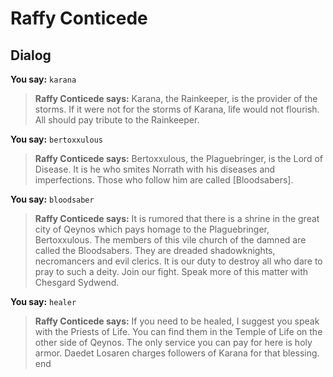 # Raffy Conticede


## Dialog

**You say:** `karana`



>**Raffy Conticede says:** Karana, the Rainkeeper, is the provider of the storms. If it were not for the storms of Karana, life would not flourish. All should pay tribute to the Rainkeeper.

**You say:** `bertoxxulous`



>**Raffy Conticede says:** Bertoxxulous, the Plaguebringer, is the Lord of Disease. It is he who smites Norrath with his diseases and imperfections. Those who follow him are called [Bloodsabers].

**You say:** `bloodsaber`



>**Raffy Conticede says:** It is rumored that there is a shrine in the great city of Qeynos which pays homage to the Plaguebringer, Bertoxxulous. The members of this vile church of the damned are called the Bloodsabers. They are dreaded shadowknights, necromancers and evil clerics. It is our duty to destroy all who dare to pray to such a deity. Join our fight. Speak more of this matter with Chesgard Sydwend.

**You say:** `healer`



>**Raffy Conticede says:** If you need to be healed, I suggest you speak with the Priests of Life. You can find them in the Temple of Life on the other side of Qeynos. The only service you can pay for here is holy armor. Daedet Losaren charges followers of Karana for that blessing.
end
